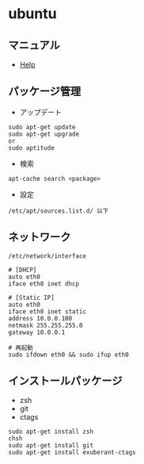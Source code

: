 # ubuntu

## マニュアル

- [Help](https://help.ubuntu.com)

## パッケージ管理

- アップデート

```
sudo apt-get update
sudo apt-get upgrade
or
sudo aptitude
```

- 検索

```
apt-cache search <package>
```

- 設定

```
/etc/apt/sources.list.d/ 以下
```


## ネットワーク

```
/etc/network/interface

# [DHCP]
auto eth0
iface eth0 inet dhcp

# [Static IP]
auto eth0
iface eth0 inet static
address 10.0.0.100
netmask 255.255.255.0
gateway 10.0.0.1

# 再起動
sudo ifdown eth0 && sudo ifup eth0
```



## インストールパッケージ

- zsh
- git
- ctags

```
sudo apt-get install zsh
chsh
sudo apt-get install git
sudo apt-get install exuberant-ctags
```
